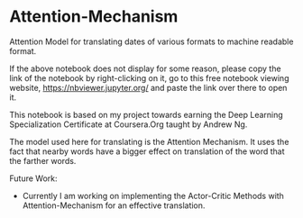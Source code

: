 # Attention-Mechanism
Attention Model for translating dates of various formats to machine readable format.

If the above notebook does not display for some reason, please copy the link of the notebook by right-clicking on it,
go to this free notebook viewing website, https://nbviewer.jupyter.org/ and paste the link over there to open it.

This notebook is based on my project towards earning the Deep Learning Specialization Certificate at Coursera.Org taught by Andrew Ng.


The model used here for translating is the Attention Mechanism. It uses the fact that nearby words have a bigger effect on translation of the word that the farther words.

Future Work:
- Currently I am working on implementing the Actor-Critic Methods with Attention-Mechanism for an effective translation.
